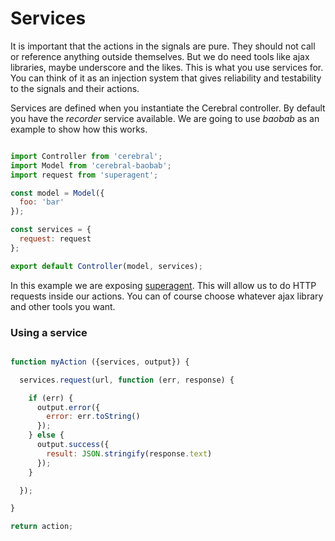 # Services

It is important that the actions in the signals are pure. They should not call or reference anything outside themselves. But we do need tools like ajax libraries, maybe underscore and the likes. This is what you use services for. You can think of it as an injection system that gives reliability and testability to the signals and their actions.

Services are defined when you instantiate the Cerebral controller. By default you have the *recorder* service available. We are going to use *baobab* as an example to show how this works.

```javascript

import Controller from 'cerebral';
import Model from 'cerebral-baobab';
import request from 'superagent';

const model = Model({
  foo: 'bar'
});

const services = {
  request: request
};

export default Controller(model, services);
```

In this example we are exposing [superagent](https://github.com/visionmedia/superagent). This will allow us to do HTTP requests inside our actions. You can of course choose whatever ajax library and other tools you want.

### Using a service

```javascript

function myAction ({services, output}) {

  services.request(url, function (err, response) {

    if (err) {
      output.error({
        error: err.toString()
      });
    } else {
      output.success({
        result: JSON.stringify(response.text)
      });
    }

  });

}

return action;
```
